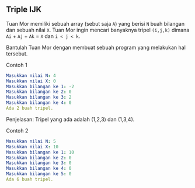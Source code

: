 ## Triple IJK

Tuan Mor memiliki sebuah array (sebut saja `A`) yang berisi `N` buah bilangan dan sebuah nilai `X`. Tuan Mor ingin mencari banyaknya tripel `(i,j,k)` dimana `Ai` + `Aj` + `Ak` = `X` dan `i < j < k`. 

Bantulah Tuan Mor dengan membuat sebuah program yang melakukan hal tersebut.

Contoh 1
```yaml
Masukkan nilai N: 4
Masukkan nilai X: 0
Masukkan bilangan ke 1: -2
Masukkan bilangan ke 2: 0
Masukkan bilangan ke 3: 2
Masukkan bilangan ke 4: 0
Ada 2 buah tripel.
```
Penjelasan: Tripel yang ada adalah (1,2,3) dan (1,3,4).

Contoh 2
```yaml
Masukkan nilai N: 5
Masukkan nilai X: 10
Masukkan bilangan ke 1: 10
Masukkan bilangan ke 2: 0
Masukkan bilangan ke 3: 0
Masukkan bilangan ke 4: 0
Masukkan bilangan ke 5: 0
Ada 6 buah tripel.
```